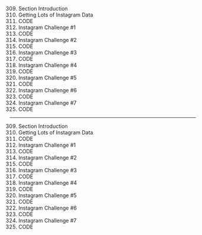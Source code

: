 309. Section Introduction
310. Getting Lots of Instagram Data
311. CODE
312. Instagram Challenge #1
313. CODE
314. Instagram Challenge #2
315. CODE
316. Instagram Challenge #3
317. CODE
318. Instagram Challenge #4
319. CODE
320. Instagram Challenge #5
321. CODE
322. Instagram Challenge #6
323. CODE
324. Instagram Challenge #7
325. CODE

---

309. Section Introduction
310. Getting Lots of Instagram Data
311. CODE
312. Instagram Challenge #1
313. CODE
314. Instagram Challenge #2
315. CODE
316. Instagram Challenge #3
317. CODE
318. Instagram Challenge #4
319. CODE
320. Instagram Challenge #5
321. CODE
322. Instagram Challenge #6
323. CODE
324. Instagram Challenge #7
325. CODE
